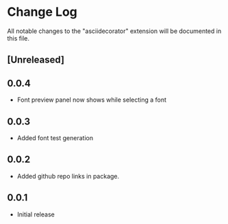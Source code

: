 # Change Log
All notable changes to the "asciidecorator" extension will be documented in this file.

## [Unreleased]

## 0.0.4

- Font preview panel now shows while selecting a font

## 0.0.3

- Added font test generation

## 0.0.2

- Added github repo links in package.

## 0.0.1

- Initial release